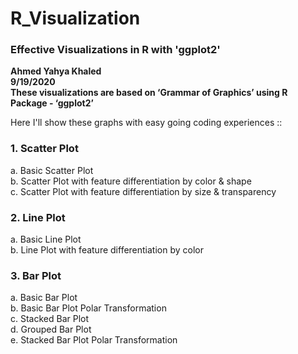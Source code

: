 # R_Visualization
### Effective Visualizations in R with 'ggplot2'

**Ahmed Yahya Khaled \
9/19/2020 \
These visualizations are based on ‘Grammar of Graphics’ using R Package - ‘ggplot2’**


Here I'll show these graphs with easy going coding experiences :: 

### 1. Scatter Plot 
   a. Basic Scatter Plot \
   b. Scatter Plot with feature differentiation by color & shape \
   c. Scatter Plot with feature differentiation by size & transparency

### 2. Line Plot
   a. Basic Line Plot \
   b. Line Plot with feature differentiation by color

### 3. Bar Plot
   a. Basic Bar Plot \
   b. Basic Bar Plot Polar Transformation \
   c. Stacked Bar Plot \
   d. Grouped Bar Plot \
   e. Stacked Bar Plot Polar Transformation
   
